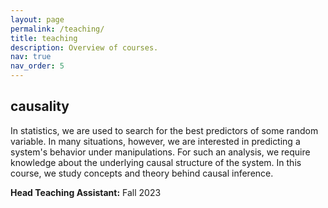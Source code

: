 ```yaml
---
layout: page
permalink: /teaching/
title: teaching
description: Overview of courses.
nav: true
nav_order: 5
---
```


## causality
In statistics, we are used to search for the best predictors of some random variable. In many situations, however, we are interested in predicting a system's behavior under manipulations. For such an analysis, we require knowledge about the underlying causal structure of the system. In this course, we study concepts and theory behind causal inference.

**Head Teaching Assistant:** Fall 2023


